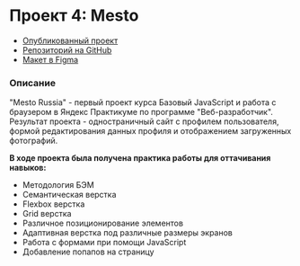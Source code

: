 # Проект 4: Mesto

* [Опубликованный проект]()  
* [Репозиторий на GitHub](https://github.com/VitaliiIsaenko/mesto)
* [Макет в Figma](https://www.figma.com/file/2cn9N9jSkmxD84oJik7xL7/JavaScript.-Sprint-4?node-id=0%3A1)


### Описание
"Mesto Russia" - первый проект курса Базовый JavaScript и работа с браузером в Яндекс Практикуме по программе "Веб-разработчик". Результат проекта - одностраничный сайт с профилем пользователя, формой редактирования данных профиля и отображением загруженных фотографий.

**В ходе проекта была получена практика работы для оттачивания навыков:**

- Методология БЭМ
- Семантическая верстка
- Flexbox верстка
- Grid верстка
- Различное позиционирование элементов
- Адаптивная верстка под различные размеры экранов
- Работа с формами при помощи JavaScript
- Добавление попапов на страницу
